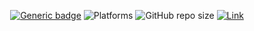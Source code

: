 <div align="center">
 
 [![Generic badge](https://img.shields.io/badge/CodeJam-Timathon-orange.svg)](https://twtcodejam.net/) ![Platforms](https://raster.shields.io/badge/Platform-Web%20Browser-orange.png) ![GitHub repo size](https://img.shields.io/github/repo-size/andrewnijmeh/visualiser-pro) [![Link](https://img.shields.io/badge/Link-https://probox.vercel.app-orange.svg)](https://visualiser-pro.vercel.app)
 
 </div>
